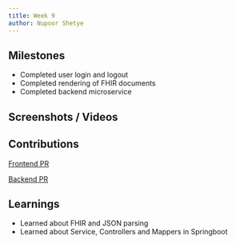 ```yaml
---
title: Week 9
author: Nupoor Shetye
---
```


## Milestones
- Completed user login and logout
- Completed rendering of FHIR documents
- Completed backend microservice

## Screenshots / Videos 

## Contributions
[Frontend PR](https://github.com/Bahmni/patient-portal-service/pull/1)

[Backend PR](https://github.com/Bahmni/patient-portal-frontend/pull/3)

## Learnings
- Learned about FHIR and JSON parsing
- Learned about Service, Controllers and Mappers in Springboot